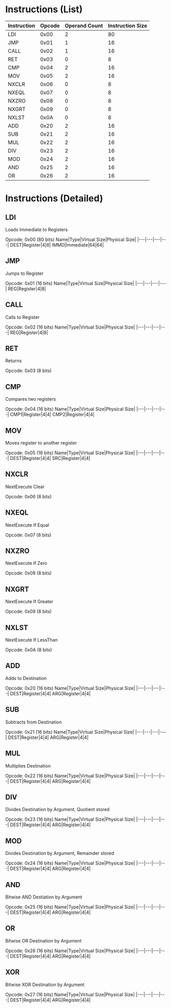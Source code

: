 <!---
--
--  docs.md
--  lisc32
--
--  Created by Noah Wooten on 12/4/24.
--

This file was generated by lisc32_asm.
Generate your own using lisc32_asm -g.
--->
# Instructions (List)
Instruction|Opcode|Operand Count|Instruction Size|
|---|---|---|---|
LDI|0x00|2|80|
JMP|0x01|1|16|
CALL|0x02|1|16|
RET|0x03|0|8|
CMP|0x04|2|16|
MOV|0x05|2|16|
NXCLR|0x06|0|8|
NXEQL|0x07|0|8|
NXZRO|0x08|0|8|
NXGRT|0x09|0|8|
NXLST|0x0A|0|8|
ADD|0x20|2|16|
SUB|0x21|2|16|
MUL|0x22|2|16|
DIV|0x23|2|16|
MOD|0x24|2|16|
AND|0x25|2|16|
OR|0x26|2|16|
# Instructions (Detailed)
## LDI
Loads Immediate to Registers

Opcode: 0x00 (80 bits)
Name|Type|Virtual Size|Physical Size|
|---|---|---|---|
DEST|Register|4|8|
IMMD|Immediate|64|64|

## JMP
Jumps to Register

Opcode: 0x01 (16 bits)
Name|Type|Virtual Size|Physical Size|
|---|---|---|---|
REG|Register|4|8|


## CALL
Calls to Register

Opcode: 0x02 (16 bits)
Name|Type|Virtual Size|Physical Size|
|---|---|---|---|
REG|Register|4|8|


## RET
Returns

Opcode: 0x03 (8 bits)
## CMP
Compares two registers

Opcode: 0x04 (16 bits)
Name|Type|Virtual Size|Physical Size|
|---|---|---|---|
CMP1|Register|4|4|
CMP2|Register|4|4|

## MOV
Moves register to another register

Opcode: 0x05 (16 bits)
Name|Type|Virtual Size|Physical Size|
|---|---|---|---|
DEST|Register|4|4|
SRC|Register|4|4|

## NXCLR
NextExecute Clear

Opcode: 0x06 (8 bits)
## NXEQL
NextExecute If Equal

Opcode: 0x07 (8 bits)
## NXZRO
NextExecute If Zero

Opcode: 0x08 (8 bits)
## NXGRT
NextExecute If Greater

Opcode: 0x09 (8 bits)
## NXLST
NextExecute If LessThan

Opcode: 0x0A (8 bits)
## ADD
Adds to Destination

Opcode: 0x20 (16 bits)
Name|Type|Virtual Size|Physical Size|
|---|---|---|---|
DEST|Register|4|4|
ARG|Register|4|4|

## SUB
Subtracts from Destination

Opcode: 0x21 (16 bits)
Name|Type|Virtual Size|Physical Size|
|---|---|---|---|
DEST|Register|4|4|
ARG|Register|4|4|

## MUL
Multiplies Destination

Opcode: 0x22 (16 bits)
Name|Type|Virtual Size|Physical Size|
|---|---|---|---|
DEST|Register|4|4|
ARG|Register|4|4|

## DIV
Divides Destination by Argument, Quotient stored

Opcode: 0x23 (16 bits)
Name|Type|Virtual Size|Physical Size|
|---|---|---|---|
DEST|Register|4|4|
ARG|Register|4|4|

## MOD
Divides Destination by Argument, Remainder stored

Opcode: 0x24 (16 bits)
Name|Type|Virtual Size|Physical Size|
|---|---|---|---|
DEST|Register|4|4|
ARG|Register|4|4|

## AND
Bitwise AND Destiation by Argument

Opcode: 0x25 (16 bits)
Name|Type|Virtual Size|Physical Size|
|---|---|---|---|
DEST|Register|4|4|
ARG|Register|4|4|

## OR
Bitwise OR Destination by Argument

Opcode: 0x26 (16 bits)
Name|Type|Virtual Size|Physical Size|
|---|---|---|---|
DEST|Register|4|4|
ARG|Register|4|4|

## XOR
Bitwise XOR Destination by Argument

Opcode: 0x27 (16 bits)
Name|Type|Virtual Size|Physical Size|
|---|---|---|---|
DEST|Register|4|4|
ARG|Register|4|4|


